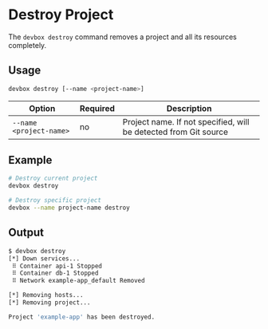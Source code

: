 # Destroy Project

The `devbox destroy` command removes a project and all its resources completely.

## Usage

```bash
devbox destroy [--name <project-name>]
```

| Option | Required | Description |
| --- | --- | --- |
| `--name <project-name>` | no | Project name. If not specified, will be detected from Git source |

## Example
```bash
# Destroy current project
devbox destroy

# Destroy specific project
devbox --name project-name destroy
```

## Output

```bash
$ devbox destroy
[*] Down services...
 ⠿ Container api-1 Stopped
 ⠿ Container db-1 Stopped
 ⠿ Network example-app_default Removed

[*] Removing hosts...
[*] Removing project...

Project 'example-app' has been destroyed.
```
